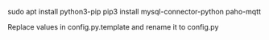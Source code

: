 sudo apt install python3-pip
pip3 install mysql-connector-python paho-mqtt


Replace values in config.py.template and rename it to config.py